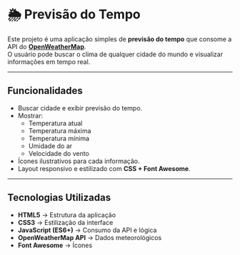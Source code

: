 # 🌦️ Previsão do Tempo

Este projeto é uma aplicação simples de **previsão do tempo** que consome a API do **[OpenWeatherMap](https://openweathermap.org/)**.  
O usuário pode buscar o clima de qualquer cidade do mundo e visualizar informações em tempo real.

---

##  Funcionalidades
- Buscar cidade e exibir previsão do tempo.
- Mostrar:
  -  Temperatura atual
  - Temperatura máxima
  -  Temperatura mínima
  - Umidade do ar
  -  Velocidade do vento
- Ícones ilustrativos para cada informação.
- Layout responsivo e estilizado com **CSS + Font Awesome**.

---

## Tecnologias Utilizadas
- **HTML5** → Estrutura da aplicação  
- **CSS3** → Estilização da interface  
- **JavaScript (ES6+)** → Consumo da API e lógica  
- **OpenWeatherMap API** → Dados meteorológicos  
- **Font Awesome** → Ícones  
